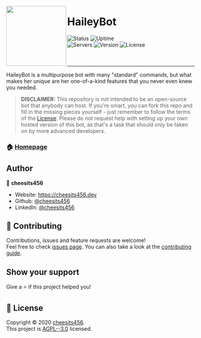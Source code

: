 <img src="https://www.haileybot.com/images/haileybot.png" align="left" height="160px"><h1>HaileyBot</h1>
  
![Status][status] ![Uptime][uptime]  
![Servers][servers] ![Version][version] ![License][license]  
<br><br>

---

HaileyBot is a multipurpose bot with many &#34;standard&#34; commands, but what makes her unique are her one-of-a-kind features that you never even knew you needed.

> **DISCLAIMER:** This repository is _not_ intended to be an open-source bot that anybody can host. If you're smart, you can fork this repo and fill in the missing pieces yourself - just remember to follow the terms of the [License](https://github.com/HaileyBot/haileybot/blob/master/LICENSE). Please do not request help with setting up your own hosted version of this bot, as that's a task that should only be taken on by more advanced developers. 

### 🏠 [Homepage](https://www.haileybot.com)

## Author

👤 **cheesits456**

* Website: https://cheesits456.dev
* Github: [@cheesits456](https://github.com/cheesits456)
* LinkedIn: [@cheesits456](https://linkedin.com/in/cheesits456)

## 🤝 Contributing

Contributions, issues and feature requests are welcome!<br />Feel free to check [issues page](https://github.com/cheesits456/haileybot/issues). You can also take a look at the [contributing guide](https://github.com/cheesits456/haileybot/blob/master/CONTRIBUTING.md).

## Show your support

Give a ⭐️ if this project helped you!

## 📝 License

Copyright © 2020 [cheesits456](https://github.com/cheesits456).<br />
This project is [AGPL--3.0](https://github.com/cheesits456/haileybot/blob/master/LICENSE) licensed.



[status]: https://img.shields.io/badge/dynamic/json?color=brightgreen&label=status&query=status&url=https%3A%2F%2Fdiscord.bots.gg%2Fapi%2Fv1%2Fbots%2F423637161632464906&style=flat-square
[uptime]: https://img.shields.io/uptimerobot/ratio/m784065506-f9e54410b7e5bb102ad08c84?style=flat-square&color=0a0
[servers]: https://img.shields.io/badge/dynamic/json?label=servers&query=guildCount&url=https%3A%2F%2Fdiscord.bots.gg%2Fapi%2Fv1%2Fbots%2F423637161632464906&style=flat-square&color=2c75ff
[version]: https://img.shields.io/github/package-json/v/HaileyBot/haileybot?color=5F4DEF&style=flat-square
[license]: https://img.shields.io/github/license/HaileyBot/haileybot?style=flat-square&color=blueviolet
